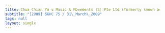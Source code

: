 ```yaml
---
title: Chua Chian Ya v Music & Movements (S) Pte Ltd (formerly known as M & M Music
subtitle: "[2009] SGHC 75 / 31\_March\_2009"
tags: null
layout: single
---
```


